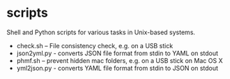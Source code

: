 # scripts
Shell and Python scripts for various tasks in Unix-based systems.

* check.sh – File consistency check, e.g. on a USB stick
* json2yml.py - converts JSON file format from stdin to YAML on stdout
* phmf.sh – prevent hidden mac folders, e.g. on a USB stick on Mac OS X
* yml2json.py - converts YAML file format from stdin to JSON on stdout
